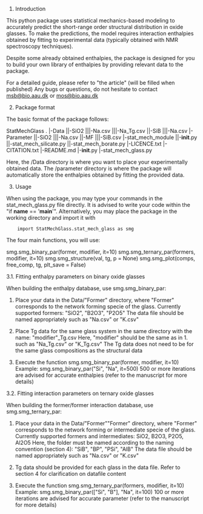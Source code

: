 1. Introduction

This python package uses statistical mechanics-based modeling
to accurately predict the short-range order structural distribution
in oxide glasses. To make the predictions, the model requires interaction
enthalpies obtained by fitting to experimental data (typically obtained with
NMR spectroscopy techniques).

Despite some already obtained enthalpies, the package is designed for you to
build your own library of enthalpies by providing relevant data to the package.

For a detailed guide, please refer to "the article" (will be filled when published)
Any bugs or questions, do not hesitate to contact msb@bio.aau.dk or mos@bio.aau.dk

2. Package format

The basic format of the package follows:

StatMechGlass
  .
  |-Data
  ||-SiO2
  |||-Na.csv
  |||-Na_Tg.csv
  ||-SiB
  |||-Na.csv
  |-Parameter
  ||-SiO2
  |||-Na.csv
  ||-MF
  |||-SiB.csv
  |-stat_mech_module
  ||-__init__.py
  ||-stat_mech_silicate.py
  ||-stat_mech_borate.py
  |-LICENCE.txt
  |-CITATION.txt
  |-README.md
  |-__init__.py
  |-stat_mech_glass.py

Here, the /Data directory is where you want to place your experimentally
obtained data. The /parameter directory is where the package will automatically
store the enthalpies obtained by fitting the provided data.

3. Usage

When using the package, you may type your commands in the stat_mech_glass.py
file directly. It is advised to write your code within the "if __name__ == '__main__'".
Alternatively, you may place the package in the working directory and import it with

        import StatMechGlass.stat_mech_glass as smg

The four main functions, you will use:

  smg.smg_binary_par(former, modifier, it=10)
  smg.smg_ternary_par(formers, modifier, it=10)
  smg.smg_structure(val, tg, p = None)
  smg.smg_plot(comps, free_comp, tg, plt_save = False)

3.1. Fitting enthalpy parameters on binary oxide glasses

When building the enthalpy database, use smg.smg_binary_par:

  1.  Place your data in the Data/"Former" directory, where "Former" corresponds
      to the network forming specie of the glass. Currently supported formers:
          "SiO2", "B2O3", "P2O5"
      The data file should be named appropriately such as "Na.csv" or "K.csv"

  2.  Place Tg data for the same glass system in the same directory with the name:
          "modifier"_Tg.csv
      Here, "modifier" should be the same as in 1. such as "Na_Tg.csv" or "K_Tg.csv"
      The Tg data does not need to be for the same glass compositions as the
      structural data

  3.  Execute the function
          smg.smg_binary_par(former, modifier, it=10)
      Example:
          smg.smg_binary_par("Si", "Na", it=500)
      500 or more iterations are advised for accurate enthalpies (refer to the
      manuscript for more details)

3.2. Fitting interaction parameters on ternary oxide glasses

When building the former/former interaction database, use smg.smg_ternary_par:

  1.  Place your data in the Data/"Former""Former" directory, where "Former"
      corresponds to the network forming or intermediate specie of the glass.
      Currently supported formers and intermediates:
          SiO2, B2O3, P2O5, Al2O5
      Here, the folder must be named according to the naming convention (section 4):
          "SiB", "BP", "PSi", "AlB"
      The data file should be named appropriately such as "Na.csv" or "K.csv"

  2.  Tg data should be provided for each glass in the data file.
      Refer to section 4 for clarification on datafile content

  3.  Execute the function
          smg.smg_ternary_par(formers, modifier, it=10)
      Example:
          smg.smg_binary_par(["Si", "B"], "Na", it=100)
      100 or more iterations are advised for accurate parameter (refer to the
      manuscript for more details)
